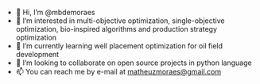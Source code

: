 - 👋 Hi, I’m @mbdemoraes
- 👀 I’m interested in multi-objective optimization, single-objective optimization, bio-inspired algorithms and production strategy optimization
- 🌱 I’m currently learning well placement optimization for oil field development
- 💞️ I’m looking to collaborate on open source projects in python language
- 📫 You can reach me by e-mail at matheuzmoraes@gmail.com

<!---
mbdemoraes/mbdemoraes is a ✨ special ✨ repository because its `README.md` (this file) appears on your GitHub profile.
You can click the Preview link to take a look at your changes.
--->
